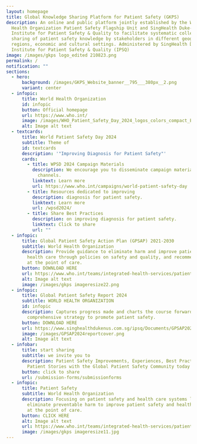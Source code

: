```yaml
---
layout: homepage
title: Global Knowledge Sharing Platform for Patient Safety (GKPS)
description: An online and public platform jointly established by the World
  Health Organization Patient Safety Flagship Unit and SingHealth Duke-NUS
  Institute for Patient Safety & Quality to facilitate systematic collection and
  sharing of patient safety knowledge by stakeholders in different geographic
  regions, economic and cultural settings. Administered by SingHealth Duke-NUS
  Institute for Patient Safety & Quality (IPSQ)
image: /images/gkps logo_edited 210823.png
permalink: /
notification: ""
sections:
  - hero:
      background: /images/GKPS_Website_banner__795___380px__2.png
      variant: center
  - infopic:
      title: World Health Organization
      id: infopic
      button: Official homepage
      url: https://www.who.int/
      image: /images/WHO_Patient_Safety_Day_2024_logos_colors_compact_EN.png
      alt: Image alt text
  - textcards:
      title: World Patient Safety Day 2024
      subtitle: Theme of
      id: textcards
      description: '"Improving Diagnosis for Patient Safety"'
      cards:
        - title: WPSD 2024 Campaign Materials
          description: We encourage you to disseminate campaign materials through various
            channels.
          linktext: Learn more
          url: https://www.who.int/campaigns/world-patient-safety-day
        - title: Resources dedicated to improving
          description: diagnosis for patient safety.
          linktext: Learn more
          url: /wpsd2024/
        - title: Share Best Practices
          description: on improving diagnosis for patient safety.
          linktext: Click to share
          url: ""
  - infopic:
      title: Global Patient Safety Action Plan (GPSAP) 2021-2030
      subtitle: World Health Organization
      description: Provide guidance to eliminate harm and improve patient safety in
        health care through policies on safety and quality, and recommendations
        at the point of care.
      button: DOWNLOAD HERE
      url: https://www.who.int/teams/integrated-health-services/patient-safety/policy/global-patient-safety-action-plan
      alt: Image alt text
      image: /images/gkps imageresize22.png
  - infopic:
      title: Global Patient Safety Report 2024
      subtitle: WORLD HEALTH ORGANIZATION
      id: infopic
      description: Captures progress made and charts the course forward, offering a
        comprehensive strategy to promote patient safety.
      button: DOWNLOAD HERE
      url: https://www.singhealthdukenus.com.sg/ipsq/Documents/GPSAP2024Report.pdf
      image: /images/GPSAP2024reportcover.png
      alt: Image alt text
  - infobar:
      title: start sharing
      subtitle: we invite you to
      description: Patient Safety Improvements, Experiences, Best Practices and
        Patient Stories with the Global Patient Safety Community today
      button: click to share
      url: /submission-forms/submissionforms
  - infopic:
      title: Patient Safety
      subtitle: World Health Organization
      description: Focusing on patient safety and health care systems linkages to
        eliminate preventable harm to improve patient safety and health outcomes
        at the point of care.
      button: CLICK HERE
      alt: Image alt text
      url: https://www.who.int/teams/integrated-health-services/patient-safety
      image: /images/gkps imageresize11.jpg
---
```


